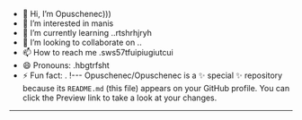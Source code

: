 - 👋 Hi, I’m Opuschenec)))
- 👀 I’m interested in manis
- 🌱 I’m currently learning ..rtshrhjryh
- 💞️ I’m looking to collaborate on ..
- 📫 How to reach me .sws57tfuipiugiutcui
- 😄 Pronouns: .hbgtrfsht
- ⚡ Fun fact: .
!---
Opuschenec/Opuschenec is a ✨ special ✨ repository because its `README.md` (this file) appears on your GitHub profile.
You can click the Preview link to take a look at your changes.
---
